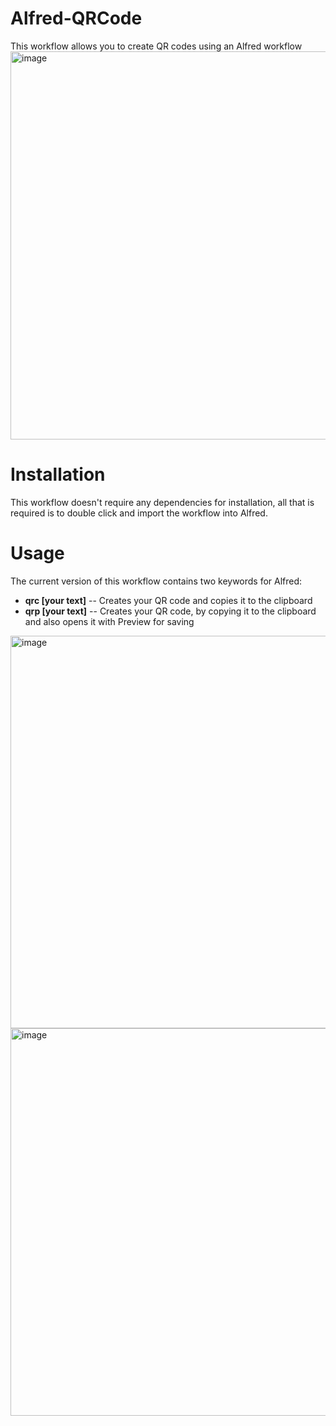 # Alfred-QRCode
This workflow allows you to create QR codes using an Alfred workflow
<img width="621" alt="image" src="https://user-images.githubusercontent.com/5093679/120118401-5e6aa280-c160-11eb-98eb-c3e5f83f9af6.png">

# Installation
This workflow doesn't require any dependencies for installation, all that is required is to double click and import the workflow into Alfred.

# Usage
The current version of this workflow contains two keywords for Alfred:

- **qrc [your text]** -- Creates your QR code and copies it to the clipboard
- **qrp [your text]** -- Creates your QR code, by copying it to the clipboard and also opens it with Preview for saving

<img width="628" alt="image" src="https://user-images.githubusercontent.com/5093679/120118600-62e38b00-c161-11eb-8fae-834aa9007838.png">
<img width="620" alt="image" src="https://user-images.githubusercontent.com/5093679/120118730-fddc6500-c161-11eb-9e03-84c8990c15a8.png">

